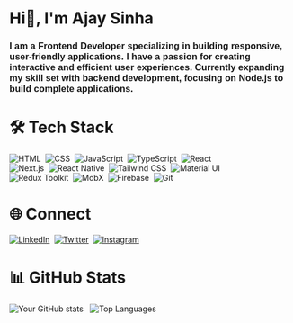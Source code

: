 # Hi👋, I'm Ajay Sinha

<h3 style="font-family: Arial, sans-serif;">
    I am a Frontend Developer specializing in building responsive, user-friendly applications.
    I have a passion for creating interactive and efficient user experiences.
    Currently expanding my skill set with backend development, focusing on Node.js to build complete applications.
</h3>

# 🛠 Tech Stack
  ![HTML](https://img.shields.io/badge/-HTML-E34F26?style=for-the-badge&logo=html5&logoWidth=20&logoColor=white)&nbsp; 
  ![CSS](https://img.shields.io/badge/-CSS-1572B6?style=for-the-badge&logo=css3&logoWidth=20&logoColor=white)&nbsp;
  ![JavaScript](https://img.shields.io/badge/-JavaScript-F7DF1E?style=for-the-badge&logo=javascript&logoWidth=20&logoColor=black)&nbsp;
  ![TypeScript](https://img.shields.io/badge/-TypeScript-007ACC?style=for-the-badge&logo=typescript&logoWidth=20&logoColor=white)&nbsp;
  ![React](https://img.shields.io/badge/-React-61DAFB?style=for-the-badge&logo=react&logoWidth=20&logoColor=black)</br> 
  ![Next.js](https://img.shields.io/badge/-Next.js-000000?style=for-the-badge&logo=next.js&logoWidth=20&logoColor=white)&nbsp; 
  ![React Native](https://img.shields.io/badge/-React%20Native-61DAFB?style=for-the-badge&logo=react&logoWidth=20&logoColor=black)&nbsp;
  ![Tailwind CSS](https://img.shields.io/badge/-Tailwind%20CSS-38B2AC?style=for-the-badge&logo=tailwind-css&logoWidth=20&logoColor=white)&nbsp;
  ![Material UI](https://img.shields.io/badge/-Material%20UI-0081CB?style=for-the-badge&logo=material-ui&logoWidth=20&logoColor=white)</br>
  ![Redux Toolkit](https://img.shields.io/badge/-Redux%20Toolkit-764ABC?style=for-the-badge&logo=redux&logoWidth=20&logoColor=white)&nbsp; 
  ![MobX](https://img.shields.io/badge/-MobX-FF9955?style=for-the-badge&logo=mobx&logoWidth=20&logoColor=white)&nbsp;
  ![Firebase](https://img.shields.io/badge/-Firebase-FFCA28?style=for-the-badge&logo=firebase&logoWidth=20&logoColor=black)&nbsp;
  ![Git](https://img.shields.io/badge/-Git-F05032?style=for-the-badge&logo=git&logoWidth=20&logoColor=white)&nbsp;

# 🌐 Connect
  [![LinkedIn](https://img.shields.io/badge/-LinkedIn-0077B5?style=for-the-badge&logo=linkedin&logoWidth=20&logoColor=white)](https://linkedin.com/in/ajaysinhaorigin)&nbsp;
  [![Twitter](https://img.shields.io/badge/-Twitter-1DA1F2?style=for-the-badge&logo=twitter&logoWidth=20&logoColor=white)](https://twitter.com/ajaysinhaorigin)&nbsp;
  [![Instagram](https://img.shields.io/badge/-Instagram-E4405F?style=for-the-badge&logo=instagram&logoWidth=20&logoColor=white)](https://instagram.com/ajaysinhaorigin)&nbsp;

# 📊 GitHub Stats
  ![Your GitHub stats](https://github-readme-stats.vercel.app/api?username=ajaysinhaorigin&show_icons=true&theme=radical)&nbsp;&nbsp;
  ![Top Languages](https://github-readme-stats.vercel.app/api/top-langs/?username=ajaysinhaorigin&layout=compact&theme=radical)
